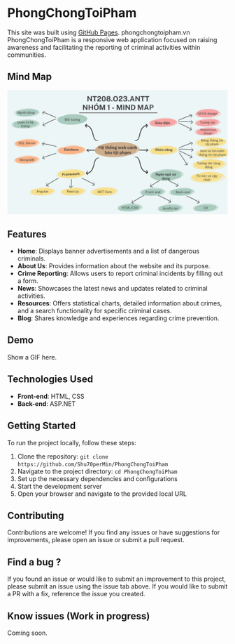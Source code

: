 # PhongChongToiPham
This site was built using [GitHub Pages](https://pages.github.com/).
phongchongtoipham.vn
PhongChongToiPham is a responsive web application focused on raising awareness and facilitating the reporting of criminal activities within communities.

## Mind Map

![mindmap](image/mindmap.jpg)


## Features
- **Home**: Displays banner advertisements and a list of dangerous criminals.
- **About Us**: Provides information about the website and its purpose.
- **Crime Reporting**: Allows users to report criminal incidents by filling out a form.
- **News**: Showcases the latest news and updates related to criminal activities.
- **Resources**: Offers statistical charts, detailed information about crimes, and a search functionality for specific criminal cases.
- **Blog**: Shares knowledge and experiences regarding crime prevention.

## Demo
Show a GIF here.

## Technologies Used 
- **Front-end**: HTML, CSS
- **Back-end**: ASP.NET

## Getting Started 
To run the project locally, follow these steps:

1. Clone the repository: `git clone https://github.com/Shu70perMin/PhongChongToiPham`
2. Navigate to the project directory: `cd PhongChongToiPham`
3. Set up the necessary dependencies and configurations
4. Start the development server
5. Open your browser and navigate to the provided local URL

## Contributing
Contributions are welcome! 
If you find any issues or have suggestions for improvements, please open an issue or submit a pull request.

## Find a bug ?
If you found an issue or would like to submit an improvement to this project, please submit an issue using the issue tab above. If you would like to submit a PR with a fix, reference the issue you created.

## Know issues (Work in progress)
Coming soon.
